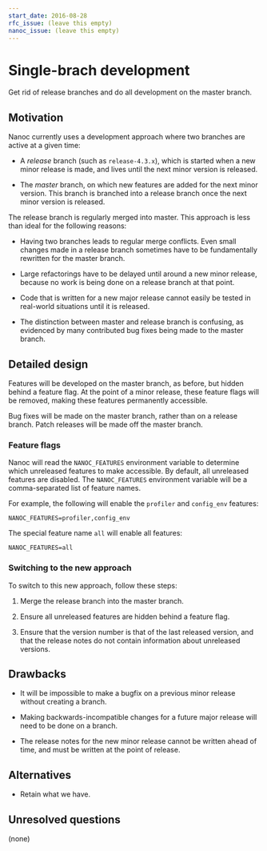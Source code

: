 ```yaml
---
start_date: 2016-08-28
rfc_issue: (leave this empty)
nanoc_issue: (leave this empty)
---
```


# Single-brach development

Get rid of release branches and do all development on the master branch.

## Motivation

Nanoc currently uses a development approach where two branches are active at a given time:

* A _release_ branch (such as `release-4.3.x`), which is started when a new minor release is made, and lives until the next minor version is released.

* The _master_ branch, on which new features are added for the next minor version. This branch is branched into a release branch once the next minor version is released.

The release branch is regularly merged into master. This approach is less than ideal for the following reasons:

* Having two branches leads to regular merge conflicts. Even small changes made in a release branch sometimes have to be fundamentally rewritten for the master branch.

* Large refactorings have to be delayed until around a new minor release, because no work is being done on a release branch at that point.

* Code that is written for a new major release cannot easily be tested in real-world situations until it is released.

* The distinction between master and release branch is confusing, as evidenced by many contributed bug fixes being made to the master branch.

## Detailed design

Features will be developed on the master branch, as before, but hidden behind a feature flag. At the point of a minor release, these feature flags will be removed, making these features permanently accessible.

Bug fixes will be made on the master branch, rather than on a release branch. Patch releases will be made off the master branch.

### Feature flags

Nanoc will read the `NANOC_FEATURES` environment variable to determine which unreleased features to make accessible. By default, all unreleased features are disabled. The `NANOC_FEATURES` environment variable will be a comma-separated list of feature names.

For example, the following will enable the `profiler` and `config_env` features:

```
NANOC_FEATURES=profiler,config_env
```

The special feature name `all` will enable all features:

```
NANOC_FEATURES=all
```

### Switching to the new approach

To switch to this new approach, follow these steps:

1. Merge the release branch into the master branch.

2. Ensure all unreleased features are hidden behind a feature flag.

3. Ensure that the version number is that of the last released version, and that the release notes do not contain information about unreleased versions.

## Drawbacks

* It will be impossible to make a bugfix on a previous minor release without creating a branch.

* Making backwards-incompatible changes for a future major release will need to be done on a branch.

* The release notes for the new minor release cannot be written ahead of time, and must be written at the point of release.

## Alternatives

* Retain what we have.

## Unresolved questions

(none)
